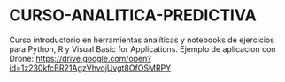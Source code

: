 # CURSO-ANALITICA-PREDICTIVA
Curso introductorio en herramientas analíticas y notebooks de ejercicios para Python, R y Visual Basic for Applications.
Ejemplo de aplicacion con Drone: https://drive.google.com/open?id=1z230kfcBR21AgzVhvojUvgt8OfOSMRPY

